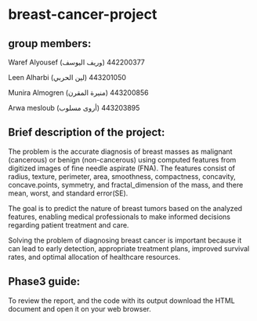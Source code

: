 # breast-cancer-project

## group members:
 Waref Alyousef (وريف اليوسف) 442200377 
 
 Leen Alharbi (لين الحربي) 443201050 
 
 Munira Almogren (منيرة المقرن) 443200856 
 
 Arwa mesloub (أروى مسلوب) 443203895

## Brief description of the project:
   The problem is the accurate diagnosis of breast masses as malignant (cancerous) or benign (non-cancerous) using computed features from digitized images of fine needle aspirate (FNA). The features consist of radius, texture,  perimeter,  area, smoothness, compactness,  concavity, concave.points, symmetry, and fractal_dimension of the mass, and there mean, worst, and standard error(SE).
    
   The goal is to predict the nature of breast tumors based on the analyzed features, enabling medical professionals to make informed decisions regarding patient treatment and care.

   Solving the problem of diagnosing breast cancer is important because it can lead to early detection, appropriate treatment plans, improved survival rates, and optimal allocation of healthcare resources.

## Phase3 guide:
To review the report, and the code with its output download the HTML document and open it on your web browser. 
